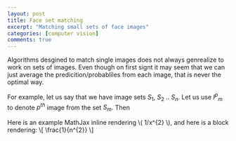 ```yaml
---
layout: post
title: Face set matching
excerpt: "Matching small sets of face images"
categories: [computer vision]
comments: true
---
```


Algorithms desgined to match single images does not always genrealize to work on sets of images. Even though on first signt it may seem that we can just average the predicition/probabliles from each image, that is never the optimal way. 

For example, let us say that we have image sets $S_1$, $S_2$ .. $S_n$. Let us use ${I^p}_{m}$ to denote $p^{th}$ image from the set $S_m$. Then 

Here is an example MathJax inline rendering \\( 1/x^{2} \\), and here is a block rendering: 
\\[ \frac{1}{n^{2}} \\]
